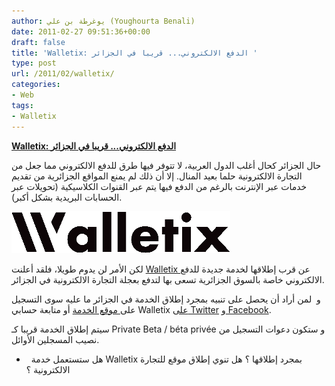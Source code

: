 ```yaml
---
author: يوغرطة بن علي (Youghourta Benali)
date: 2011-02-27 09:51:36+00:00
draft: false
title: 'Walletix: الدفع الالكتروني... قريبا في الجزائر '
type: post
url: /2011/02/walletix/
categories:
- Web
tags:
- Walletix
---
```


[**Walletix: الدفع الالكتروني... قريبا في الجزائر**]( https://www.it-scoop.com/2011/02/walletix/)


حال الجزائر كحال أغلب الدول العربية، لا تتوفر فيها طرق للدفع الالكتروني مما جعل من التجارة الالكترونية حلما بعيد المنال. إلا أن ذلك لم يمنع المواقع الجزائرية من تقديم خدمات عبر الإنترنت بالرغم من الدفع فيها يتم عبر القنوات الكلاسيكية (تحويلات عبر الحسابات البريدية بشكل أكبر).

[![](Walletix-logo-350.png)
]( https://www.it-scoop.com/2011/02/walletix/)

لكن الأمر لن يدوم طويلا، فلقد أعلنت [Walletix ](http://walletix.com/)عن قرب إطلاقها لخدمة جديدة للدفع الالكتروني خاصة بالسوق الجزائرية تسعى بها لتدفع بعجلة التجارة الالكترونية في الجزائر.

و  لمن أراد أن يحصل على تنبيه بمجرد إطلاق الخدمة في الجزائر ما عليه سوى التسجيل على[ موقع الخدمة](http://walletix.com/) أو متابعة حسابي Walletix [على Twitter](http://twitter.com/#!/walletix) و[ Facebook](http://www.facebook.com/pages/Walletix/205226099494603).

سيتم إطلاق الخدمة قريبا كـ Private Beta / béta privée و ستكون دعوات التسجيل من نصيب المسجلين الأوائل.

-   هل ستستعمل خدمة Walletix بمجرد إطلاقها ؟ هل تنوي إطلاق موقع للتجارة الالكترونية ؟








